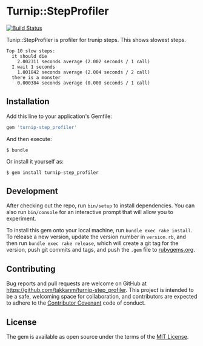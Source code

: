 # Turnip::StepProfiler
[![Build Status](https://travis-ci.org/takkanm/turnip-step_profiler.svg?branch=master)](https://travis-ci.org/takkanm/turnip-step_profiler)

Tunip::StepProfiler is profiler for trunip steps.
This shows slowest steps.

```
Top 10 slow steps:
  it should die
    2.002311 seconds average (2.002 seconds / 1 call)
  I wait 1 seconds
    1.001842 seconds average (2.004 seconds / 2 call)
  there is a monster
    0.000384 seconds average (0.000 seconds / 1 call)
```

## Installation

Add this line to your application's Gemfile:

```ruby
gem 'turnip-step_profiler'
```

And then execute:

    $ bundle

Or install it yourself as:

    $ gem install turnip-step_profiler

## Development

After checking out the repo, run `bin/setup` to install dependencies. You can also run `bin/console` for an interactive prompt that will allow you to experiment.

To install this gem onto your local machine, run `bundle exec rake install`. To release a new version, update the version number in `version.rb`, and then run `bundle exec rake release`, which will create a git tag for the version, push git commits and tags, and push the `.gem` file to [rubygems.org](https://rubygems.org).

## Contributing

Bug reports and pull requests are welcome on GitHub at https://github.com/takkanm/turnip-step_profiler. This project is intended to be a safe, welcoming space for collaboration, and contributors are expected to adhere to the [Contributor Covenant](http://contributor-covenant.org) code of conduct.


## License

The gem is available as open source under the terms of the [MIT License](http://opensource.org/licenses/MIT).
